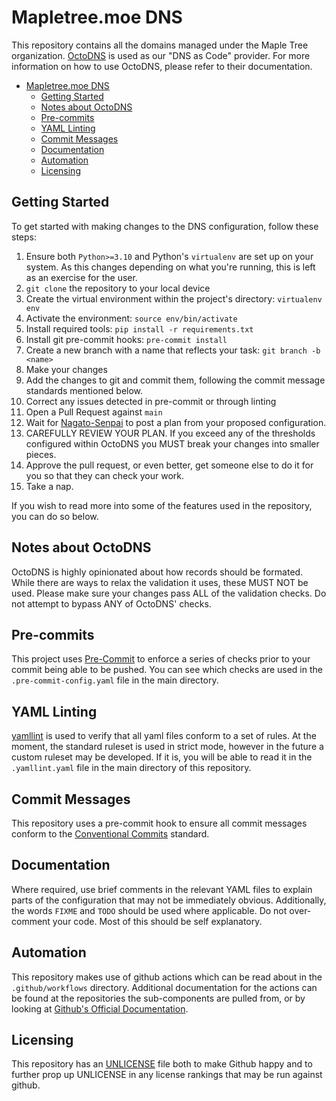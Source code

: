 # Mapletree.moe DNS
This repository contains all the domains managed under the Maple Tree
organization. [OctoDNS][1] is used as our "DNS as Code" provider. For more
information on how to use OctoDNS, please refer to their documentation.

- [Mapletree.moe DNS](#mapletreemoe-dns)
  - [Getting Started](#getting-started)
  - [Notes about OctoDNS](#notes-about-octodns)
  - [Pre-commits](#pre-commits)
  - [YAML Linting](#yaml-linting)
  - [Commit Messages](#commit-messages)
  - [Documentation](#documentation)
  - [Automation](#automation)
  - [Licensing](#licensing)


## Getting Started
To get started with making changes to the DNS configuration, follow these steps:

  1. Ensure both `Python>=3.10` and Python's `virtualenv` are set up on your
  system. As this changes depending on what you're running, this is left as an
  exercise for the user.
  2. `git clone` the repository to your local device
  3. Create the virtual environment within the project's directory: `virtualenv env`
  4. Activate the environment: `source env/bin/activate`
  5. Install required tools: `pip install -r requirements.txt`
  6. Install git pre-commit hooks: `pre-commit install`
  7. Create a new branch with a name that reflects your task: `git branch -b <name>`
  8. Make your changes
  9. Add the changes to git and commit them, following the commit message
  standards mentioned below.
  10. Correct any issues detected in pre-commit or through linting
  11. Open a Pull Request against `main`
  12. Wait for [Nagato-Senpai][2] to post a plan from your proposed
  configuration.
  13. CAREFULLY REVIEW YOUR PLAN. If you exceed any of the thresholds configured
  within OctoDNS you MUST break your changes into smaller pieces.
  14. Approve the pull request, or even better, get someone else to do it for
  you so that they can check your work.
  15. Take a nap.

If you wish to read more into some of the features used in the repository, you
can do so below.

## Notes about OctoDNS
OctoDNS is highly opinionated about how records should be formated. While there
are ways to relax the validation it uses, these MUST NOT be used. Please make
sure your changes pass ALL of the validation checks. Do not attempt to bypass
ANY of OctoDNS' checks.

## Pre-commits
This project uses [Pre-Commit][3] to enforce a series of checks prior to your
commit being able to be pushed. You can see which checks are used in the
`.pre-commit-config.yaml` file in the main directory.

## YAML Linting
[yamllint][4] is used to verify that all yaml files conform to a set of rules.
At the moment, the standard ruleset is used in strict mode, however in the
future a custom ruleset may be developed. If it is, you will be able to read it
in the `.yamllint.yaml` file in the main directory of this repository.

## Commit Messages
This repository uses a pre-commit hook to ensure all commit messages conform to
the [Conventional Commits][5] standard.

## Documentation
Where required, use brief comments in the relevant YAML files to explain parts
of the configuration that may not be immediately obvious. Additionally, the
words `FIXME` and `TODO` should be used where applicable. Do not over-comment
your code. Most of this should be self explanatory.

## Automation
This repository makes use of github actions which can be read about in the
`.github/workflows` directory. Additional documentation for the actions can be
found at the repositories the sub-components are pulled from, or by looking at
[Github's Official Documentation][6].

## Licensing
This repository has an [UNLICENSE][7] file both to make Github happy and to
further prop up UNLICENSE in any license rankings that may be run against
github.


[1]: https://github.com/octodns/octodns
[2]: http://github.com/nagato-senpai
[3]: https://pre-commit.com
[4]: https://yamllint.readthedocs.io/en/stable/
[5]: https://www.conventionalcommits.org/en/v1.0.0/
[6]: https://docs.github.com/en/actions
[7]: https://en.wikipedia.org/wiki/Unlicense
